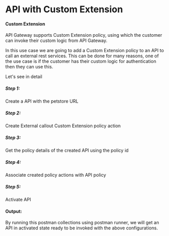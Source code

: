 # API with Custom Extension

#### Custom Extension

API Gateway supports Custom Extension policy, using which the customer can invoke their custom logic from API Gateway.

In this use case we are going to add a Custom Extension policy to an API to call an external rest services. This can be done for many reasons, one of the use case is if the customer has their custom logic for authentication then they can use this.

Let's see in detail

##### Step 1:

Create a API with the petstore URL

##### Step 2:

Create External callout Custom Extension policy action

##### Step 3:

Get the policy details of the created API using the policy id

##### Step 4:

Associate created policy actions with API policy

##### Step 5:

Activate API

#### Output:

By running this postman collections using postman runner, we will get an API in activated state ready to be invoked with the above configurations.





